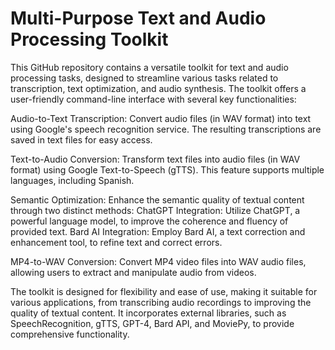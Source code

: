 # Multi-Purpose Text and Audio Processing Toolkit
This GitHub repository contains a versatile toolkit for text and audio processing tasks, designed to streamline various tasks related to transcription, text optimization, and audio synthesis. The toolkit offers a user-friendly command-line interface with several key functionalities:

Audio-to-Text Transcription: Convert audio files (in WAV format) into text using Google's speech recognition service. The resulting transcriptions are saved in text files for easy access.

Text-to-Audio Conversion: Transform text files into audio files (in WAV format) using Google Text-to-Speech (gTTS). This feature supports multiple languages, including Spanish.

Semantic Optimization: Enhance the semantic quality of textual content through two distinct methods:
        ChatGPT Integration: Utilize ChatGPT, a powerful language model, to improve the coherence and fluency of provided text.
        Bard AI Integration: Employ Bard AI, a text correction and enhancement tool, to refine text and correct errors.

MP4-to-WAV Conversion: Convert MP4 video files into WAV audio files, allowing users to extract and manipulate audio from videos.

The toolkit is designed for flexibility and ease of use, making it suitable for various applications, from transcribing audio recordings to improving the quality of textual content. It incorporates external libraries, such as SpeechRecognition, gTTS, GPT-4, Bard API, and MoviePy, to provide comprehensive functionality.
